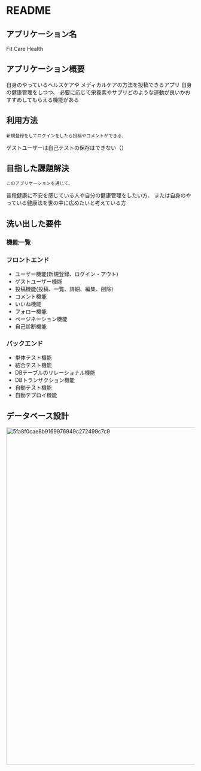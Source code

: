 # README
## アプリケーション名	
Fit Care Health

## アプリケーション概要	
自身のやっているヘルスケアや
メディカルケアの方法を投稿できるアプリ
自身の健康管理をしつつ、
必要に応じて栄養素やサプリどのような運動が良いかおすすめしてもらえる機能がある

<!-- ## URL
	デプロイ済みのURLを記述。デプロイが済んでいない場合は、デプロイが完了次第記述すること。 -->

<!-- ## テスト用アカウント
	ログイン機能等を実装した場合は、ログインに必要な情報を記述。またBasic認証等を設けている場合は、そのID/Passも記述すること。 -->

## 利用方法
	新規登録をしてログインをしたら投稿やコメントができる、
  ゲストユーザーは自己テストの保存はできない（）

## 目指した課題解決
	このアプリケーションを通じて、
  普段健康に不安を感じている人や自分の健康管理をしたい方、
  または自身のやっている健康法を世の中に広めたいと考えている方

## 洗い出した要件
### 機能一覧
### フロントエンド
- ユーザー機能(新規登録、ログイン・アウト)
- ゲストユーザー機能
- 投稿機能(投稿、一覧、詳細、編集、削除)
- コメント機能
- いいね機能
- フォロー機能
- ページネーション機能
- 自己診断機能

### バックエンド
- 単体テスト機能
- 結合テスト機能
- DBテーブルのリレーショナル機能
- DBトランザクション機能
- 自動テスト機能
- 自動デプロイ機能
  

<!-- ## 実装した機能についての画像やGIFおよびその説明
	実装した機能について、それぞれどのような特徴があるのかを列挙する形で記述。画像はGyazoで、GIFはGyazoGIFで撮影すること。 -->

<!-- ## 実装予定の機能
	洗い出した要件の中から、今後実装予定の機能がある場合は、その機能を記述。 -->

## データベース設計
<img width="900" alt="5fa8f0cae8b9169976949c272499c7c9" src="https://user-images.githubusercontent.com/68750516/119324811-33450680-bcbb-11eb-99e9-18fca609e98c.png">

<!-- ## ローカルでの動作方法 -->

